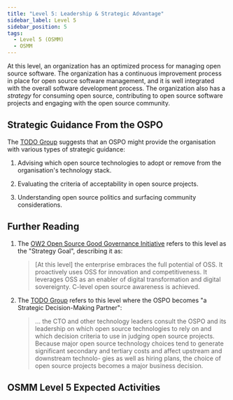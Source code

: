 ```yaml
---
title: "Level 5: Leadership & Strategic Advantage"
sidebar_label: Level 5
sidebar_position: 5
tags:
  - Level 5 (OSMM)
  - OSMM
---
```


At this level, an organization has an optimized process for managing open source software. The organization has a continuous improvement process in place for open source software management, and it is well integrated with the overall software development process.   The organization also has a _strategy_ for consuming open source, contributing to open source software projects and engaging with the open source community.

## Strategic Guidance From the OSPO

The [TODO Group](../Training/Evolution-OSPO) suggests that an OSPO might provide the organisation with various types of strategic guidance:

1. Advising which open source technologies to adopt or remove from the organisation's technology stack.

2. Evaluating the criteria of acceptability in open source projects.

3. Understanding open source politics and surfacing community considerations.

## Further Reading

1. The [OW2 Open Source Good Governance Initiative](https://www.ow2.org/view/OSS_Governance/Level_5) refers to this level as the "Strategy Goal", describing it as: 

    > [At this level] the enterprise embraces the full potential of OSS. It proactively uses OSS for innovation and competitiveness. It leverages OSS as an enabler of digital transformation and digital sovereignty.  C-level open source awareness is achieved.

2. The [TODO Group](../Training/Evolution-OSPO) refers to this level where the OSPO becomes "a Strategic Decision-Making Partner": 

    >  ... the CTO and other technology leaders consult the OSPO and its leadership on which open source technologies to rely on and which decision criteria to use in judging open source projects. Because major open source technology choices tend to generate significant secondary and tertiary costs and affect upstream and downstream technolo- gies as well as hiring plans, the choice of open source projects becomes a major business decision.

## OSMM Level 5 Expected Activities

<BokTagList tag="Level 5 (OSMM)" filter="Activities" />